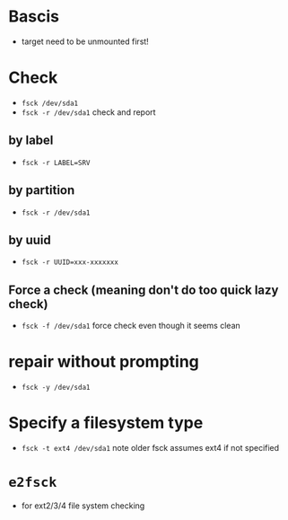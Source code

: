 # Bascis
- target need to be unmounted first!

# Check
- `fsck /dev/sda1`
- `fsck -r /dev/sda1` check and report

## by label
- `fsck -r LABEL=SRV`
## by partition
- `fsck -r /dev/sda1`
## by uuid
- `fsck -r UUID=xxx-xxxxxxx`
## Force a check (meaning don't do too quick lazy check)
- `fsck -f /dev/sda1` force check even though it seems clean

# repair without prompting
- `fsck -y /dev/sda1`

# Specify a filesystem type
- `fsck -t ext4 /dev/sda1` note older fsck assumes ext4 if not specified

# `e2fsck`
- for ext2/3/4 file system checking
